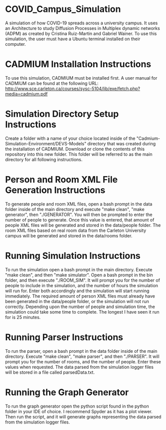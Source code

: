 # COVID_Campus_Simulation
A simulation of how COVID-19 spreads across a university campus. It uses an Architecture to study Diffusion Processes in Multiplex dynamic networks (ADPM) as created by Cristina Ruiz-Martin and Gabriel Wainer. To use this simulation, the user must have a Ubuntu terminal installed on their computer.

# CADMIUM Installation Instructions
To use this simulation, CADMIUM must be installed first. A user manual for CADMIUM can be found at the following URL: 
http://www.sce.carleton.ca/courses/sysc-5104/lib/exe/fetch.php?media=cadmium.pdf

# Simulation Directory Setup Instructions
Create a folder with a name of your choice located inside of the "Cadmium-Simulation-Environment/DEVS-Models" directory that was created during the installation of CADMIUM. Download or clone the contents of this repository into this new folder. This folder will be referred to as the main directory for all following instructions.

# Person and Room XML File Generation Instructions
To generate people and room XML files, open a bash prompt in the data folder inside of the main directory and execute "make clean", "make generator", then "./GENERATOR". You will then be prompted to enter the number of people to generate. Once this value is entered, that amount of people XML files will be generated and stored in the data/people folder. The room XML files based on real room data from the Carleton University campus will be generated and stored in the data/rooms folder.

# Running Simulation Instructions
To run the simulation open a bash prompt in the main directory. Execute "make clean", and then "make simulator". Open a bash prompt in the bin folder, and then execute "./ROOM_SIM". It will prompt you for the number of people to include in the simulation, and the number of hours the simulation will run for. Enter both accordingly and the simulation will start running immediately. The required amount of person XML files must already have been generated in the data/people folder, or the simulation will not run correctly. Depending upon the number of people and simulation time, the simulation could take some time to complete. The longest I have seen it run for is 25 minutes.

# Running Parser Instructions
To run the parser, open a bash prompt in the data folder inside of the main directory. Execute "make clean", "make parser", and then "./PARSER". It will prompt you for the number of rooms, and the number of people. Enter these values when requested. The data parsed from the simulation logger files will be stored in a file called parsedData.txt.

# Running the Graph Generator
To run the graph generator open the python script found in the python folder in your IDE of choice. I recommend Spyder as it has a plot viewer. Then run the script, and it will generate graphs representing the data parsed from the simulation logger files.
